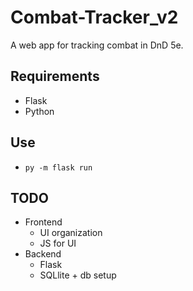 # Combat-Tracker_v2

A web app for tracking combat in DnD 5e.

## Requirements
- Flask
- Python

## Use
- ```py -m flask run```

## TODO

- Frontend
    - UI organization
    - JS for UI
- Backend
    - Flask
    - SQLlite + db setup

